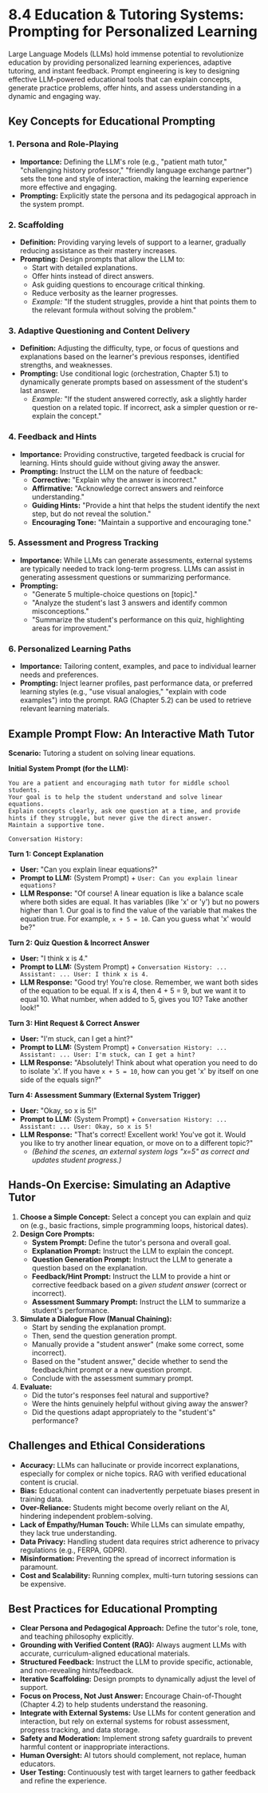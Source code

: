 # 8.4 Education & Tutoring Systems: Prompting for Personalized Learning

Large Language Models (LLMs) hold immense potential to revolutionize education by providing personalized learning experiences, adaptive tutoring, and instant feedback. Prompt engineering is key to designing effective LLM-powered educational tools that can explain concepts, generate practice problems, offer hints, and assess understanding in a dynamic and engaging way.

## Key Concepts for Educational Prompting

### 1. Persona and Role-Playing

*   **Importance:** Defining the LLM's role (e.g., "patient math tutor," "challenging history professor," "friendly language exchange partner") sets the tone and style of interaction, making the learning experience more effective and engaging.
*   **Prompting:** Explicitly state the persona and its pedagogical approach in the system prompt.

### 2. Scaffolding

*   **Definition:** Providing varying levels of support to a learner, gradually reducing assistance as their mastery increases.
*   **Prompting:** Design prompts that allow the LLM to:
    *   Start with detailed explanations.
    *   Offer hints instead of direct answers.
    *   Ask guiding questions to encourage critical thinking.
    *   Reduce verbosity as the learner progresses.
    *   *Example:* "If the student struggles, provide a hint that points them to the relevant formula without solving the problem."

### 3. Adaptive Questioning and Content Delivery

*   **Definition:** Adjusting the difficulty, type, or focus of questions and explanations based on the learner's previous responses, identified strengths, and weaknesses.
*   **Prompting:** Use conditional logic (orchestration, Chapter 5.1) to dynamically generate prompts based on assessment of the student's last answer.
    *   *Example:* "If the student answered correctly, ask a slightly harder question on a related topic. If incorrect, ask a simpler question or re-explain the concept."

### 4. Feedback and Hints

*   **Importance:** Providing constructive, targeted feedback is crucial for learning. Hints should guide without giving away the answer.
*   **Prompting:** Instruct the LLM on the nature of feedback:
    *   **Corrective:** "Explain why the answer is incorrect."
    *   **Affirmative:** "Acknowledge correct answers and reinforce understanding."
    *   **Guiding Hints:** "Provide a hint that helps the student identify the next step, but do not reveal the solution."
    *   **Encouraging Tone:** "Maintain a supportive and encouraging tone."

### 5. Assessment and Progress Tracking

*   **Importance:** While LLMs can generate assessments, external systems are typically needed to track long-term progress. LLMs can assist in generating assessment questions or summarizing performance.
*   **Prompting:**
    *   "Generate 5 multiple-choice questions on [topic]."
    *   "Analyze the student's last 3 answers and identify common misconceptions."
    *   "Summarize the student's performance on this quiz, highlighting areas for improvement."

### 6. Personalized Learning Paths

*   **Importance:** Tailoring content, examples, and pace to individual learner needs and preferences.
*   **Prompting:** Inject learner profiles, past performance data, or preferred learning styles (e.g., "use visual analogies," "explain with code examples") into the prompt. RAG (Chapter 5.2) can be used to retrieve relevant learning materials.

## Example Prompt Flow: An Interactive Math Tutor

**Scenario:** Tutoring a student on solving linear equations.

**Initial System Prompt (for the LLM):**
```
You are a patient and encouraging math tutor for middle school students.
Your goal is to help the student understand and solve linear equations.
Explain concepts clearly, ask one question at a time, and provide hints if they struggle, but never give the direct answer.
Maintain a supportive tone.

Conversation History:
```

**Turn 1: Concept Explanation**
*   **User:** "Can you explain linear equations?"
*   **Prompt to LLM:** (System Prompt) + `User: Can you explain linear equations?`
*   **LLM Response:** "Of course! A linear equation is like a balance scale where both sides are equal. It has variables (like 'x' or 'y') but no powers higher than 1. Our goal is to find the value of the variable that makes the equation true. For example, `x + 5 = 10`. Can you guess what 'x' would be?"

**Turn 2: Quiz Question & Incorrect Answer**
*   **User:** "I think x is 4."
*   **Prompt to LLM:** (System Prompt) + `Conversation History: ... Assistant: ... User: I think x is 4.`
*   **LLM Response:** "Good try! You're close. Remember, we want both sides of the equation to be equal. If x is 4, then 4 + 5 = 9, but we want it to equal 10. What number, when added to 5, gives you 10? Take another look!"

**Turn 3: Hint Request & Correct Answer**
*   **User:** "I'm stuck, can I get a hint?"
*   **Prompt to LLM:** (System Prompt) + `Conversation History: ... Assistant: ... User: I'm stuck, can I get a hint?`
*   **LLM Response:** "Absolutely! Think about what operation you need to do to isolate 'x'. If you have `x + 5 = 10`, how can you get 'x' by itself on one side of the equals sign?"

**Turn 4: Assessment Summary (External System Trigger)**
*   **User:** "Okay, so x is 5!"
*   **Prompt to LLM:** (System Prompt) + `Conversation History: ... Assistant: ... User: Okay, so x is 5!`
*   **LLM Response:** "That's correct! Excellent work! You've got it. Would you like to try another linear equation, or move on to a different topic?"
    *   *(Behind the scenes, an external system logs "x=5" as correct and updates student progress.)*

## Hands-On Exercise: Simulating an Adaptive Tutor

1.  **Choose a Simple Concept:** Select a concept you can explain and quiz on (e.g., basic fractions, simple programming loops, historical dates).
2.  **Design Core Prompts:**
    *   **System Prompt:** Define the tutor's persona and overall goal.
    *   **Explanation Prompt:** Instruct the LLM to explain the concept.
    *   **Question Generation Prompt:** Instruct the LLM to generate a question based on the explanation.
    *   **Feedback/Hint Prompt:** Instruct the LLM to provide a hint or corrective feedback based on a *given student answer* (correct or incorrect).
    *   **Assessment Summary Prompt:** Instruct the LLM to summarize a student's performance.
3.  **Simulate a Dialogue Flow (Manual Chaining):**
    *   Start by sending the explanation prompt.
    *   Then, send the question generation prompt.
    *   Manually provide a "student answer" (make some correct, some incorrect).
    *   Based on the "student answer," decide whether to send the feedback/hint prompt or a new question prompt.
    *   Conclude with the assessment summary prompt.
4.  **Evaluate:**
    *   Did the tutor's responses feel natural and supportive?
    *   Were the hints genuinely helpful without giving away the answer?
    *   Did the questions adapt appropriately to the "student's" performance?

## Challenges and Ethical Considerations

*   **Accuracy:** LLMs can hallucinate or provide incorrect explanations, especially for complex or niche topics. RAG with verified educational content is crucial.
*   **Bias:** Educational content can inadvertently perpetuate biases present in training data.
*   **Over-Reliance:** Students might become overly reliant on the AI, hindering independent problem-solving.
*   **Lack of Empathy/Human Touch:** While LLMs can simulate empathy, they lack true understanding.
*   **Data Privacy:** Handling student data requires strict adherence to privacy regulations (e.g., FERPA, GDPR).
*   **Misinformation:** Preventing the spread of incorrect information is paramount.
*   **Cost and Scalability:** Running complex, multi-turn tutoring sessions can be expensive.

## Best Practices for Educational Prompting

*   **Clear Persona and Pedagogical Approach:** Define the tutor's role, tone, and teaching philosophy explicitly.
*   **Grounding with Verified Content (RAG):** Always augment LLMs with accurate, curriculum-aligned educational materials.
*   **Structured Feedback:** Instruct the LLM to provide specific, actionable, and non-revealing hints/feedback.
*   **Iterative Scaffolding:** Design prompts to dynamically adjust the level of support.
*   **Focus on Process, Not Just Answer:** Encourage Chain-of-Thought (Chapter 4.2) to help students understand the reasoning.
*   **Integrate with External Systems:** Use LLMs for content generation and interaction, but rely on external systems for robust assessment, progress tracking, and data storage.
*   **Safety and Moderation:** Implement strong safety guardrails to prevent harmful content or inappropriate interactions.
*   **Human Oversight:** AI tutors should complement, not replace, human educators.
*   **User Testing:** Continuously test with target learners to gather feedback and refine the experience.
